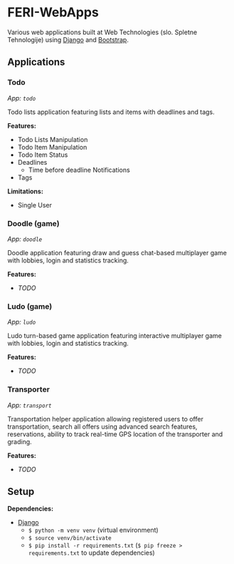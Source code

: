 # FERI-WebApps

Various web applications built at Web Technologies (slo. Spletne Tehnologije) using [Django](https://www.djangoproject.com/) and [Bootstrap](https://getbootstrap.com/).


## Applications

### Todo

_App: `todo`_

Todo lists application featuring lists and items with deadlines and tags.

**Features:**
- Todo Lists Manipulation
- Todo Item Manipulation
- Todo Item Status
- Deadlines
  - Time before deadline Notifications
- Tags

**Limitations:**
- Single User

### Doodle (game)

_App: `doodle`_

Doodle application featuring draw and guess chat-based multiplayer game with lobbies, login and statistics tracking.

**Features:**
- _TODO_

### Ludo (game)

_App: `ludo`_

Ludo turn-based game application featuring interactive multiplayer game with lobbies, login and statistics tracking.

**Features:**
- _TODO_

### Transporter

_App: `transport`_

Transportation helper application allowing registered users to offer transportation, search all offers using advanced search features, reservations, ability to track real-time GPS location of the transporter and grading.

**Features:**
- _TODO_


## Setup

**Dependencies:**
- [Django](https://www.djangoproject.com/)
  - `$ python -m venv venv` (virtual environment)
  - `$ source venv/bin/activate`
  - `$ pip install -r requirements.txt` (`$ pip freeze > requirements.txt` to update dependencies)
